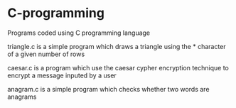 # C-programming
Programs coded using C programming language

triangle.c is a simple program which draws a triangle using the * character of a given number of rows

caesar.c is a program which use the caesar cypher encryption technique to encrypt a message inputed by a user

anagram.c is a simple program which checks whether two words are anagrams
